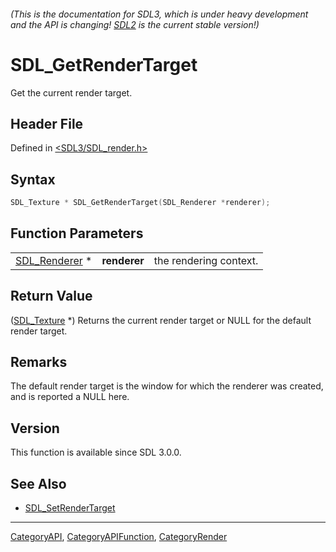 ###### (This is the documentation for SDL3, which is under heavy development and the API is changing! [SDL2](https://wiki.libsdl.org/SDL2/) is the current stable version!)
# SDL_GetRenderTarget

Get the current render target.

## Header File

Defined in [<SDL3/SDL_render.h>](https://github.com/libsdl-org/SDL/blob/main/include/SDL3/SDL_render.h)

## Syntax

```c
SDL_Texture * SDL_GetRenderTarget(SDL_Renderer *renderer);
```

## Function Parameters

|                                |              |                        |
| ------------------------------ | ------------ | ---------------------- |
| [SDL_Renderer](SDL_Renderer) * | **renderer** | the rendering context. |

## Return Value

([SDL_Texture](SDL_Texture) *) Returns the current render target or NULL
for the default render target.

## Remarks

The default render target is the window for which the renderer was created,
and is reported a NULL here.

## Version

This function is available since SDL 3.0.0.

## See Also

- [SDL_SetRenderTarget](SDL_SetRenderTarget)

----
[CategoryAPI](CategoryAPI), [CategoryAPIFunction](CategoryAPIFunction), [CategoryRender](CategoryRender)

